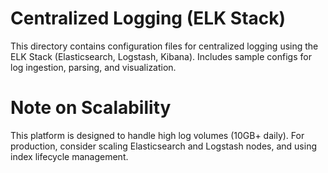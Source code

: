 # Centralized Logging (ELK Stack)

This directory contains configuration files for centralized logging using the ELK Stack (Elasticsearch, Logstash, Kibana). Includes sample configs for log ingestion, parsing, and visualization. 

# Note on Scalability
This platform is designed to handle high log volumes (10GB+ daily). For production, consider scaling Elasticsearch and Logstash nodes, and using index lifecycle management. 